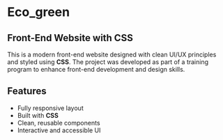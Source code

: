 # Eco_green

## Front-End Website with CSS

This is a modern front-end website designed with clean UI/UX principles and styled using **CSS**. The project was developed as part of a training program to enhance front-end development and design skills.

##  Features

- Fully responsive layout
- Built with **CSS**
- Clean, reusable components
- Interactive and accessible UI
